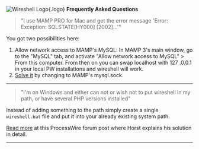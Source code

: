 ![Wireshell Logo](/assets/img/favicon-16x16.png){.logo} **Frequently Asked Questions**

> "I use MAMP PRO for Mac and get the error message 'Error: Exception: SQLSTATE[HY000] [2002]...'"

You got two possibilities here:

1. Allow network access to MAMP's MySQL: In MAMP 3's main window, go to the "MySQL" tab, and activate "Allow network access to MySQL" > From this computer. From then on you can swap localhost with 127 .0.0.1 in your local PW installations and wireshell will work.
2. [Solve it](http://stackoverflow.com/a/16688151) by changing to MAMP's mysql.sock.

---

> "I'm on Windows and either can not or wish not to put wireshell in my path, or have several PHP versions installed"

Instead of adding something to the path simply create a single `wireshell.bat` file and put it into your already existing system path.

[Read more](https://processwire.com/talk/topic/9494-wireshell-an-extendable-processwire-command-line-interface/page-2#entry93297) at this ProcessWire forum post where Horst explains his solution in detail.

---
